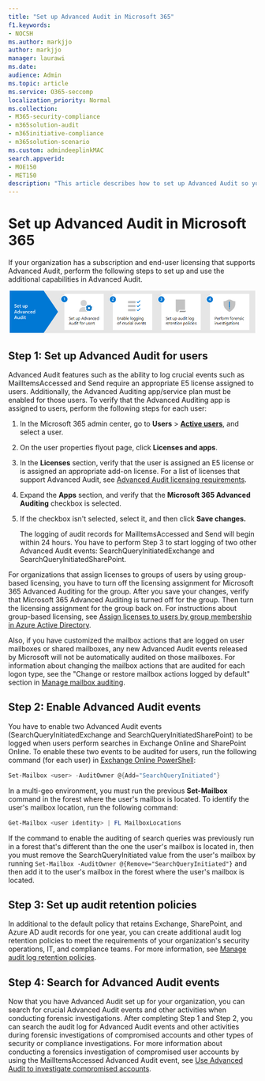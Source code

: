 ```yaml
---
title: "Set up Advanced Audit in Microsoft 365"
f1.keywords:
- NOCSH
ms.author: markjjo
author: markjjo
manager: laurawi
ms.date: 
audience: Admin
ms.topic: article
ms.service: O365-seccomp
localization_priority: Normal
ms.collection: 
- M365-security-compliance
- m365solution-audit
- m365initiative-compliance
- m365solution-scenario
ms.custom: admindeeplinkMAC
search.appverid: 
- MOE150
- MET150
description: "This article describes how to set up Advanced Audit so you can perform forensic investigations when user accounts are compromised or to investigation other security-related incidents."
---
```


# Set up Advanced Audit in Microsoft 365

If your organization has a subscription and end-user licensing that supports Advanced Audit, perform the following steps to set up and use the additional capabilities in Advanced Audit.

![Workflow to set up Advanced Audit.](../media/AdvancedAuditWorkflow.png)

## Step 1: Set up Advanced Audit for users

Advanced Audit features such as the ability to log crucial events such as MailItemsAccessed and Send require an appropriate E5 license assigned to users. Additionally, the Advanced Auditing app/service plan must be enabled for those users. To verify that the Advanced Auditing app is assigned to users, perform the following steps for each user:

1. In the Microsoft 365 admin center, go to **Users** > <a href="https://go.microsoft.com/fwlink/p/?linkid=834822" target="_blank">**Active users**</a>, and select a user.

2. On the user properties flyout page, click **Licenses and apps**.

3. In the **Licenses** section, verify that the user is assigned an E5 license or is assigned an appropriate add-on license. For a list of licenses that support Advanced Audit, see [Advanced Audit licensing requirements](auditing-solutions-overview.md#advanced-audit-1).

4. Expand the **Apps** section, and verify that the **Microsoft 365 Advanced Auditing** checkbox is selected.

5. If the checkbox isn't selected, select it, and then click **Save changes.**

   The logging of audit records for MailItemsAccessed and Send will begin within 24 hours. You have to perform Step 3 to start logging of two other Advanced Audit events: SearchQueryInitiatedExchange and SearchQueryInitiatedSharePoint.

For organizations that assign licenses to groups of users by using group-based licensing, you have to turn off the licensing assignment for Microsoft 365 Advanced Auditing for the group. After you save your changes, verify that Microsoft 365 Advanced Auditing is turned off for the group. Then turn the licensing assignment for the group back on. For instructions about group-based licensing, see [Assign licenses to users by group membership in Azure Active Directory](/azure/active-directory/users-groups-roles/licensing-groups-assign).

Also, if you have customized the mailbox actions that are logged on user mailboxes or shared mailboxes, any new Advanced Audit events released by Microsoft will not be automatically audited on those mailboxes. For information about changing the mailbox actions that are audited for each logon type, see the "Change or restore mailbox actions logged by default" section in [Manage mailbox auditing](enable-mailbox-auditing.md#change-or-restore-mailbox-actions-logged-by-default).

## Step 2: Enable Advanced Audit events

You have to enable two Advanced Audit events (SearchQueryInitiatedExchange and SearchQueryInitiatedSharePoint) to be logged when users perform searches in Exchange Online and SharePoint Online. To enable these two events to be audited for users, run the following command (for each user) in [Exchange Online PowerShell](/powershell/exchange/connect-to-exchange-online-powershell):

```powershell
Set-Mailbox <user> -AuditOwner @{Add="SearchQueryInitiated"}
```

In a multi-geo environment, you must run the previous **Set-Mailbox** command in the forest where the user's mailbox is located. To identify the user's mailbox location, run the following command: 

```powershell
Get-Mailbox <user identity> | FL MailboxLocations
```

If the command to enable the auditing of search queries was previously run in a forest that's different than the one the user's mailbox is located in, then you must remove the SearchQueryInitiated value from the user's mailbox by running `Set-Mailbox -AuditOwner @{Remove="SearchQueryInitiated"}` and then add it to the user's mailbox in the forest where the user's mailbox is located.

## Step 3: Set up audit retention policies

In additional to the default policy that retains Exchange, SharePoint, and Azure AD audit records for one year, you can create additional audit log retention policies to meet the requirements of your organization's security operations, IT, and compliance teams. For more information, see [Manage audit log retention policies](audit-log-retention-policies.md).

## Step 4: Search for Advanced Audit events

Now that you have Advanced Audit set up for your organization, you can search for crucial Advanced Audit events and other activities when conducting forensic investigations. After completing Step 1 and Step 2, you can search the audit log for Advanced Audit events and other activities during forensic investigations of compromised accounts and other types of security or compliance investigations. For more information about conducting a forensics investigation of compromised user accounts by using the MailItemsAccessed Advanced Audit event, see [Use Advanced Audit to investigate compromised accounts](mailitemsaccessed-forensics-investigations.md).
